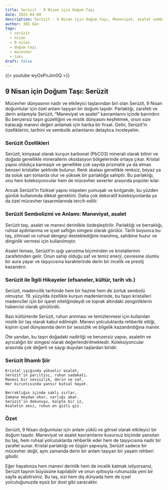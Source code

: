 ```yaml
---
title: Serüzit - 9 Nisan için Doğum Taşı
date: 2025-04-09
description: Serüzit - 9 Nisan için doğum taşı, Maneviyat, asalet sembolü. Bu özel taşın derin anlamını öğrenin.
author: 365 Gün
tags:
  - serüzit
  - nisan
  - 9 nisan
  - doğum taşı
  - mücevher
  - takı
draft: false
---
```


{{< youtube wyOxPnJim0Q >}}

## 9 Nisan için Doğum Taşı: Serüzit

Mücevher dünyasının nadir ve etkileyici taşlarından biri olan Serüzit, 9 Nisan doğumlular için özel anlam taşıyan bir doğum taşıdır. Parlaklığı, zarafeti ve derin anlamıyla Serüzit, “Maneviyat ve asalet” kavramlarını içinde barındırır. Bu benzersiz taşın güzelliğini ve mistik dünyasını keşfetmek, onun size katacağı manevi değeri anlamak için harika bir fırsat. Gelin, Serüzit’in özelliklerini, tarihini ve sembolik anlamlarını detaylıca inceleyelim.

### Serüzit Özellikleri

Serüzit, kimyasal olarak kurşun karbonat (PbCO3) minerali olarak bilinir ve doğada genellikle minerallerin oksidasyon bölgelerinde ortaya çıkar. Kristal yapısı oldukça karmaşık ve genellikle çok sayıda prizmatik ya da elmas benzeri kristaller şeklinde bulunur. Renk skalası genellikle renksiz, beyaz ya da soluk sarı tonlarda olur ve yüksek bir parlaklığa sahiptir. Bu parlaklığı, onu hem koleksiyoncular hem de mücevher severler arasında popüler kılar.

Ancak Serüzit’in fiziksel yapısı nispeten yumuşak ve kırılgandır, bu yüzden günlük kullanımda dikkat gerektirir. Daha çok dekoratif koleksiyonlarda ya da özel mücevher tasarımlarında tercih edilir.

### Serüzit Sembolizmi ve Anlamı: Maneviyat, asalet

Serüzit taşı, asalet ve manevi derinlikle özdeşleştirilir. Parlaklığı ve berraklığı, ruhsal aydınlanma ve içsel saflığın simgesi olarak görülür. Tarih boyunca bu taş, zihinsel ve ruhsal dengeyi desteklediğine inanılmış, sahibine huzur ve dinginlik vermesi için kullanılmıştır.

Asalet teması, Serüzit’in ışığı yansıtma biçiminden ve kristallerinin zarafetinden gelir. Onun sahip olduğu saf ve temiz enerji, çevresine olumlu bir aura yayar ve taşıyıcısına karakterinde derin bir incelik ve prestij kazandırır.

### Serüzit ile İlgili Hikayeler (efsaneler, kültür, tarih vb.)

Serüzit, madencilik tarihinde hem bir hazine hem de zorluk sembolü olmuştur. 19. yüzyılda özellikle kurşun madenlerinde, bu taşın kristalleri madenciler için bir işaret niteliğindeydi ve toprak altındaki zenginliklerin habercisi olarak görülürdü.

Bazı kültürlerde Serüzit, ruhun arınması ve temizlenmesi için kullanılan mistik bir taş olarak kabul edilmiştir. Manevi yolculuklarda rehberlik ettiği, kişinin içsel dünyasında derin bir sessizlik ve bilgelik kazandırdığına inanılır.

Öte yandan, bu taşın doğadaki nadirliği ve benzersiz yapısı, asaletin ve ayrıcalığın bir simgesi olarak değerlendirilmektedir. Koleksiyoncular arasında çok değerli ve saygı duyulan taşlardan biridir.

### Serüzit İlhamlı Şiir

```
Kristal ışığında yükselir asalet,  
Serüzit’in parıltısı, ruhun sadakati.  
Manevi bir sessizlik, derin ve saf,  
Her kırıntısında yansır kutsal hayat.

Berraklığın içinde saklı sırlar,  
Zamana meydan okur, varlığı akar.  
Serüzit’in dokunuşu, kalpte bir iz,  
Asaletin sesi, ruhun en gizli giz.
```

### Özet

Serüzit, 9 Nisan doğumlular için anlam yüklü ve görsel olarak etkileyici bir doğum taşıdır. Maneviyat ve asalet kavramlarını kusursuz biçimde yansıtan bu taş, hem ruhsal yolculuklarda rehberlik eder hem de taşıyıcısına nadir bir zarafet sunar. Kristal parlaklığı ve özgün yapısıyla, Serüzit sadece bir mücevher değil, aynı zamanda derin bir anlam taşıyan bir yaşam rehberi gibidir.

Eğer hayatınıza hem manevi derinlik hem de incelik katmak istiyorsanız, Serüzit taşının büyüsüne kapılabilir ve onun ışıltısıyla ruhunuzda yeni bir sayfa açabilirsiniz. Bu taş, sizi hem dış dünyada hem de içsel yolculuğunuzda eşsiz bir dost gibi saracaktır.